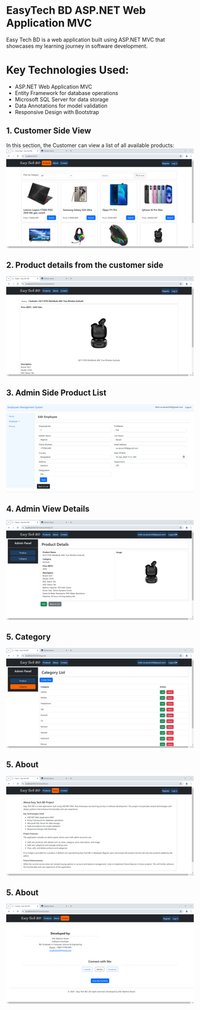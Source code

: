 # EasyTech BD ASP.NET Web Application MVC
 Easy Tech BD is a web application built using ASP.NET MVC that showcases my learning journey in software development.

# Key Technologies Used:
* ASP.NET Web Application MVC
* Entity Framework for database operations
* Microsoft SQL Server for data storage
* Data Annotations for model validation
* Responsive Design with Bootstrap

## 1. Customer Side View
In this section, the Customer can view a list of all available products:
![Product List](https://github.com/AlienWashim/EasyTechBD_ASP.NET_WebApplication_MVC/blob/8bb1b4c5d2ac00113d3e18f296f00159f53cc331/CustomerView.png)


## 2. Product details from the customer side
![Product details](https://github.com/AlienWashim/EasyTechBD_ASP.NET_WebApplication_MVC/blob/8bb1b4c5d2ac00113d3e18f296f00159f53cc331/DetailsCustomerVew.png)


## 3. Admin Side Product List
![Admin Product List](https://github.com/AlienWashim/EmployeeManagementSystem-ASP.NET-Core/blob/615e4414de6db190106284b430547a1f4afdc270/EditEmployee.png)


## 4. Admin View Details
![Admin View Details](https://github.com/AlienWashim/EasyTechBD_ASP.NET_WebApplication_MVC/blob/8bb1b4c5d2ac00113d3e18f296f00159f53cc331/DetailsAdminView.png)

## 5. Category
![Category](https://github.com/AlienWashim/EasyTechBD_ASP.NET_WebApplication_MVC/blob/8bb1b4c5d2ac00113d3e18f296f00159f53cc331/Category.png)

## 5. About
![About](https://github.com/AlienWashim/EasyTechBD_ASP.NET_WebApplication_MVC/blob/8bb1b4c5d2ac00113d3e18f296f00159f53cc331/About.png)

## 5. About
![Contact](https://github.com/AlienWashim/EasyTechBD_ASP.NET_WebApplication_MVC/blob/8bb1b4c5d2ac00113d3e18f296f00159f53cc331/Contact.png)
